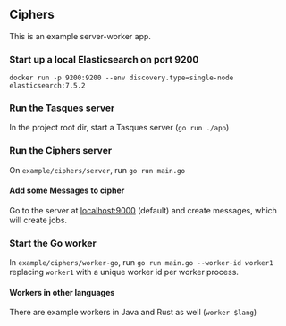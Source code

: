 ## Ciphers

This is an example server-worker app.

### Start up a local Elasticsearch on port 9200

`docker run -p 9200:9200 --env discovery.type=single-node elasticsearch:7.5.2`

### Run the Tasques server

In the project root dir, start a Tasques server (`go run ./app`)

### Run the Ciphers server

On `example/ciphers/server`, run `go run main.go`

#### Add some Messages to cipher

Go to the server at [localhost:9000](http://localhost:9000) (default) and create messages, which will create jobs.

### Start the Go worker

In `example/ciphers/worker-go`, run `go run main.go --worker-id worker1` replacing `worker1` with a unique worker id 
per worker process.

#### Workers in other languages

There are example workers in Java and Rust as well (`worker-$lang`)